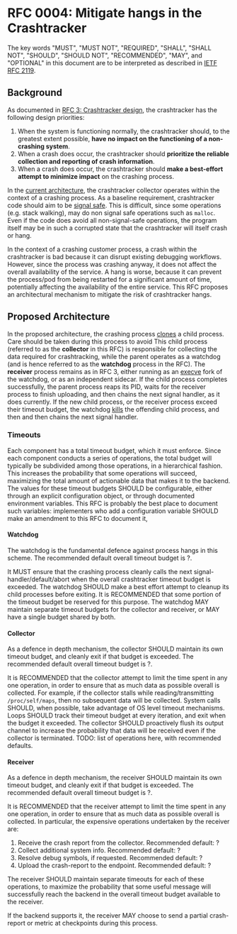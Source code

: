 # RFC 0004: Mitigate hangs in the Crashtracker

The key words "MUST", "MUST NOT", "REQUIRED", "SHALL", "SHALL NOT", "SHOULD", "SHOULD NOT", "RECOMMENDED", "MAY", and "OPTIONAL" in this document are to be interpreted as described in [IETF RFC 2119](https://datatracker.ietf.org/doc/html/rfc2119).

## Background

As documented in [RFC 3: Crashtracker design](https://github.com/DataDog/libdatadog/blob/main/docs/RFCs/0003-crashtracker-design.md#design-priorities), the crashtracker has the following design priorities:

1.  When the system is functioning normally, the crashtracker should, to the greatest extent possible, **have no impact on the functioning of a non-crashing system**.
2.  When a crash does occur, the crashtracker should **prioritize the reliable collection and reporting of crash information**.
3.  When a crash does occur, the crashtracker should **make a best-effort attempt to minimize impact** on the crashing process.

In the [current architecture](https://github.com/DataDog/libdatadog/blob/main/docs/RFCs/0003-crashtracker-design.md#architectural-model), the crashtracker collector operates within the context of a crashing process.
As a baseline requirement, crashtracker code should aim to be [signal safe](https://man7.org/linux/man-pages/man7/signal-safety.7.html).
This is difficult, since some operations (e.g. stack walking), may do non signal safe operations such as `malloc`.
Even if the code does avoid all non-signal-safe operations, the program itself may be in such a corrupted state that the crashtracker will itself crash or hang.

In the context of a crashing customer process, a crash within the crashtracker is bad because it can disrupt existing debugging workflows.
However, since the process was crashing anyway, it does not affect the overall availability of the service.
A hang is worse, because it can prevent the process/pod from being restarted for a significant amount of time, potentially affecting the availability of the entire service.
This RFC proposes an architectural mechanism to mitigate the risk of crashtracker hangs.

## Proposed Architecture

In the proposed architecture, the crashing process [clones](https://man7.org/linux/man-pages/man2/clone.2.html) a child process.
Care should be taken during this process to avoid
This child process (referred to as the **collector** in this RFC) is responsible for collecting the data required for crashtracking, while the parent operates as a watchdog (and is hence referred to as the **watchdog** process in the RFC).
The **receiver** process remains as in RFC 3, either running as an [execve](https://man7.org/linux/man-pages/man2/execve.2.html) fork of the watchdog, or as an independent sidecar.
If the child process completes successfully, the parent process reaps its PID, waits for the receiver process to finish uploading, and then chains the next signal handler, as it does currently.
If the new child process, or the receiver process exceed their timeout budget, the watchdog [kills](https://man7.org/linux/man-pages/man2/kill.2.html) the offending child process, and then and then chains the next signal handler.

### Timeouts

Each component has a total timeout budget, which it must enforce.
Since each component conducts a series of operations, the total budget will typically be subdivided among those operations, in a hierarchical fashion.
This increases the probability that some operations will succeed, maximizing the total amount of actionable data that makes it to the backend.
The values for these timeout budgets SHOULD be configurable, either through an explicit configuration object, or through documented environment variables.
This RFC is probably the best place to document such variables: implementers who add a configuration variable SHOULD make an amendment to this RFC to document it,

#### Watchdog

The watchdog is the fundamental defence against process hangs in this scheme.
The recommended default overall timeout budget is ?.

It MUST ensure that the crashing process cleanly calls the next signal-handler/default/abort when the overall crashtracker timeout budget is exceeded.
The watchdog SHOULD make a best effort attempt to cleanup its child processes before exiting.
It is RECOMMENDED that some portion of the timeout budget be reserved for this purpose.
The watchdog MAY maintain separate timeout budgets for the collector and receiver, or MAY have a single budget shared by both.

#### Collector

As a defence in depth mechanism, the collector SHOULD maintain its own timeout budget, and cleanly exit if that budget is exceeded.
The recommended default overall timeout budget is ?.

It is RECOMMENDED that the collector attempt to limit the time spent in any one operation, in order to ensure that as much data as possible overall is collected.
For example, if the collector stalls while reading/transmitting `/proc/self/maps`, then no subsequent data will be collected.
System calls SHOULD, when possible, take advantage of OS level timeout mechanisms.
Loops SHOULD track their timeout budget at every iteration, and exit when the budget it exceeded.
The collector SHOULD proactively flush its output channel to increase the probability that data will be received even if the collector is terminated.
TODO: list of operations here, with recommended defaults.

#### Receiver

As a defence in depth mechanism, the receiver SHOULD maintain its own timeout budget, and cleanly exit if that budget is exceeded.
The recommended default overall timeout budget is ?.

It is RECOMMENDED that the receiver attempt to limit the time spent in any one operation, in order to ensure that as much data as possible overall is collected.
In particular, the expensive operations undertaken by the receiver are:

1. Receive the crash report from the collector.
   Recommended default: ?
2. Collect additional system info.
   Recommended default: ?
3. Resolve debug symbols, if requested.
   Recommended default: ?
4. Upload the crash-report to the endpoint.
   Recommended default: ?

The receiver SHOULD maintain separate timeouts for each of these operations, to maximize the probability that some useful message will successfully reach the backend in the overall timeout budget available to the receiver.

If the backend supports it, the receiver MAY choose to send a partial crash-report or metric at checkpoints during this process.
